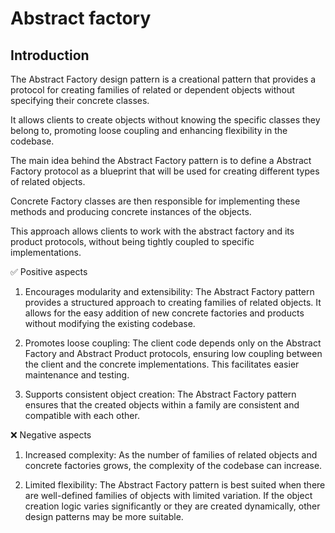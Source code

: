 # Abstract factory

## Introduction

The Abstract Factory design pattern is a creational pattern that provides a protocol for creating families of related or dependent objects without specifying their concrete classes.

It allows clients to create objects without knowing the specific classes they belong to, promoting loose coupling and enhancing flexibility in the codebase.

The main idea behind the Abstract Factory pattern is to define a Abstract Factory protocol as a blueprint that will be used for creating different types of related objects.

Concrete Factory classes are then responsible for implementing these methods and producing concrete instances of the objects.

This approach allows clients to work with the abstract factory and its product protocols, without being tightly coupled to specific implementations.

✅ Positive aspects
1. Encourages modularity and extensibility: The Abstract Factory pattern provides a structured approach to creating families of related objects. It allows for the easy addition of new concrete factories and products without modifying the existing codebase.

2. Promotes loose coupling: The client code depends only on the Abstract Factory and Abstract Product protocols, ensuring low coupling between the client and the concrete implementations. This facilitates easier maintenance and testing.

3. Supports consistent object creation: The Abstract Factory pattern ensures that the created objects within a family are consistent and compatible with each other.

❌ Negative aspects
1. Increased complexity: As the number of families of related objects and concrete factories grows, the complexity of the codebase can increase.

2. Limited flexibility: The Abstract Factory pattern is best suited when there are well-defined families of objects with limited variation. If the object creation logic varies significantly or they are created dynamically, other design patterns may be more suitable.